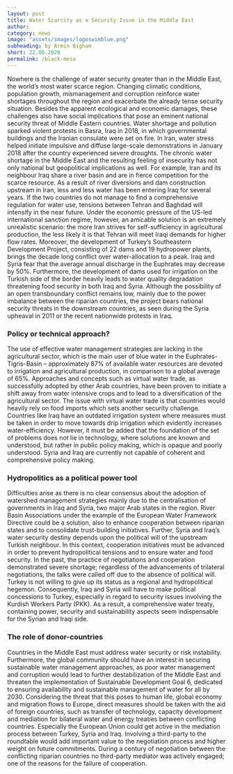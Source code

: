 ```yaml
---
layout: post
title: Water Scarcity as a Security Issue in the Middle East 
author: 
category: news
image: "assets/images/logoswimblue.png"
subheading: by Armin Bigham 
short: 22.06.2020
permalink: /black-mesa
---
```



Nowhere is the challenge of water security greater than in the Middle East, the world’s most water scarce region. Changing climatic conditions, population growth, mismanagement and corruption reinforce water shortages throughout the region and exacerbate the already tense security situation. Besides the apparent ecological and economic damages, these challenges also have social implications that pose an eminent national security threat of Middle Eastern countries. Water shortage and pollution sparked violent protests in Basra, Iraq in 2018, in which governmental buildings and the Iranian consulate were set on fire. In Iran, water stress helped initiate impulsive and diffuse large-scale demonstrations in January 2018 after the country experienced severe droughts. The chronic water shortage in the Middle East and the resulting feeling of insecurity has not only national but geopolitical implications as well. For example, Iran and its neighbour Iraq share a river basin and are in fierce competition for the scarce resource. As a result of river diversions and dam construction upstream in Iran, less and less water has been entering Iraq for several years. If the two countries do not manage to find a comprehensive regulation for water use, tensions between Tehran and Baghdad will intensify in the near future. Under the economic pressure of the US-led international sanction regime, however, an amicable solution is an extremely unrealistic scenario: the more Iran strives for self-sufficiency in agricultural production, the less likely it is that Tehran will meet Iraqi demands for higher flow rates. Moreover, the development of Turkey’s Southeastern Development Project, consisting of 22 dams and 19 hydropower plants, brings the decade long conflict over water-allocation to a peak. Iraq and Syria fear that the average annual discharge in the Euphrates may decrease by 50%. Furthermore, the development of dams used for irrigation on the Turkish side of the border heavily leads to water quality degradation threatening food security in both Iraq and Syria. Although the possibility of an open transboundary conflict remains low, mainly due to the power imbalance between the riparian countries, the project bears national security threats in the downstream countries, as seen during the Syria upheaval in 2011 or the recent nationwide protests in Iraq.

### Policy or technical approach?

The use of effective water management strategies are lacking in the agricultural sector, which is the main user of blue water in the Euphrates-Tigris-Basin – approximately 87% of available water resources are devoted to irrigation and agricultural production, in comparison to a global average of 65%. Approaches and concepts such as virtual water trade, as successfully adopted by other Arab countries, have been proven to initiate a shift away from water intensive crops and to lead to a diversification of the agricultural sector. The issue with virtual water trade is that countries would heavily rely on food imports which sets another security challenge. Countries like Iraq have an outdated irrigation system where measures must be taken in order to move towards drip irrigation which evidently increases water-efficiency. However, it must be added that the foundation of the set of problems does not lie in technology, where solutions are known and understood, but rather in public policy making, which is opaque and poorly understood. Syria and Iraq are currently not capable of coherent and comprehensive policy making.


### Hydropolitics as a political power tool

Difficulties arise as there is no clear consensus about the adoption of watershed management strategies mainly due to the centralisation of governments in Iraq and Syria, two major Arab states in the region. River Basin Associations under the example of the European Water Framework Directive could be a solution, also to enhance cooperation between riparian states and to consolidate trust-building initiatives. Further, Syria and Iraq’s water security destiny depends upon the political will of the upstream Turkish neighbour. In this context, cooperation initiatives must be advanced in order to prevent hydropolitical tensions and to ensure water and food security. In the past, the practice of negotiations and cooperation demonstrated severe shortage; regardless of the advancements of trilateral negotiations, the talks were called off due to the absence of political will. Turkey is not willing to give up its status as a regional and hydropolitical hegemon. Consequently, Iraq and Syria will have to make political concessions to Turkey, especially in regard to security issues involving the Kurdish Workers Party (PKK). As a result, a comprehensive water treaty, containing power, security and sustainability aspects seem indispensable for the Syrian and Iraqi side. 

### The role of donor-countries

Countries in the Middle East must address water security or risk instability. Furthermore, the global community should have an interest in securing sustainable water management approaches, as poor water management and corruption would lead to further destabilization of the Middle East and threaten the implementation of Sustainable Development Goal 6, dedicated to ensuring availability and sustainable management of water for all by 2030. Considering the threat that this poses to human life, global economy and migration flows to Europe, direct measures should be taken with the aid of foreign countries, such as transfer of technology, capacity development and mediation for bilateral water and energy treaties between conflicting countries. Especially the European Union could get active in the mediation process between Turkey, Syria and Iraq. Involving a third-party to the roundtable would add important value to the negotiation process and higher weight on future commitments. During a century of negotiation between the conflicting riparian countries no third-party mediator was actively engaged; one of the reasons for the failure of cooperation.  

